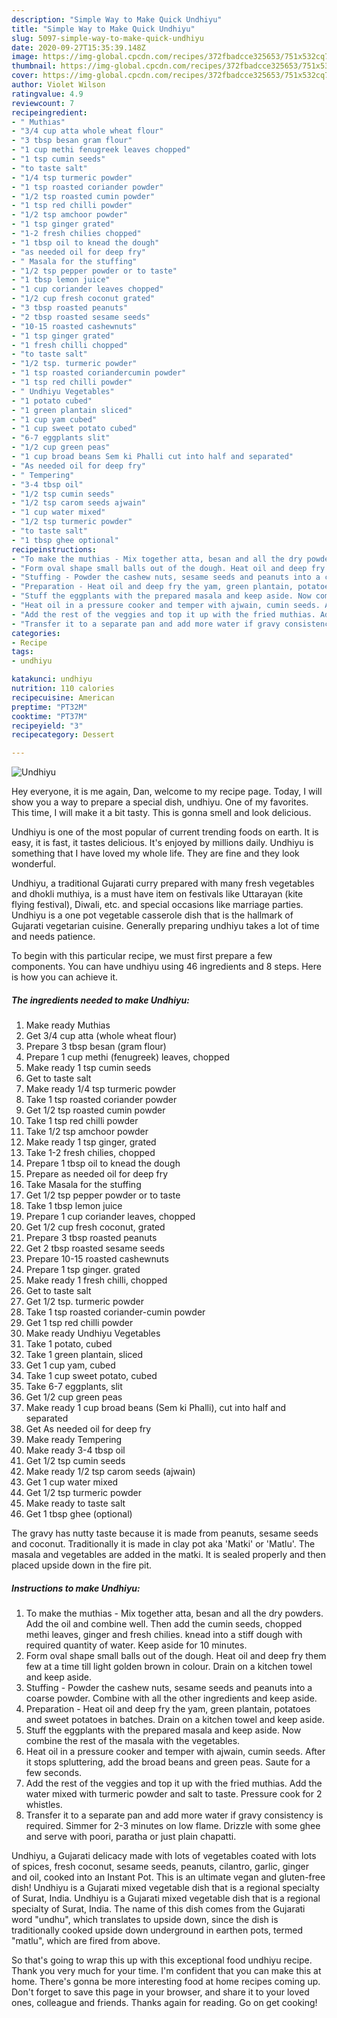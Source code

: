```yaml
---
description: "Simple Way to Make Quick Undhiyu"
title: "Simple Way to Make Quick Undhiyu"
slug: 5097-simple-way-to-make-quick-undhiyu
date: 2020-09-27T15:35:39.148Z
image: https://img-global.cpcdn.com/recipes/372fbadcce325653/751x532cq70/undhiyu-recipe-main-photo.jpg
thumbnail: https://img-global.cpcdn.com/recipes/372fbadcce325653/751x532cq70/undhiyu-recipe-main-photo.jpg
cover: https://img-global.cpcdn.com/recipes/372fbadcce325653/751x532cq70/undhiyu-recipe-main-photo.jpg
author: Violet Wilson
ratingvalue: 4.9
reviewcount: 7
recipeingredient:
- " Muthias"
- "3/4 cup atta whole wheat flour"
- "3 tbsp besan gram flour"
- "1 cup methi fenugreek leaves chopped"
- "1 tsp cumin seeds"
- "to taste salt"
- "1/4 tsp turmeric powder"
- "1 tsp roasted coriander powder"
- "1/2 tsp roasted cumin powder"
- "1 tsp red chilli powder"
- "1/2 tsp amchoor powder"
- "1 tsp ginger grated"
- "1-2 fresh chilies chopped"
- "1 tbsp oil to knead the dough"
- "as needed oil for deep fry"
- " Masala for the stuffing"
- "1/2 tsp pepper powder or to taste"
- "1 tbsp lemon juice"
- "1 cup coriander leaves chopped"
- "1/2 cup fresh coconut grated"
- "3 tbsp roasted peanuts"
- "2 tbsp roasted sesame seeds"
- "10-15 roasted cashewnuts"
- "1 tsp ginger grated"
- "1 fresh chilli chopped"
- "to taste salt"
- "1/2 tsp. turmeric powder"
- "1 tsp roasted coriandercumin powder"
- "1 tsp red chilli powder"
- " Undhiyu Vegetables"
- "1 potato cubed"
- "1 green plantain sliced"
- "1 cup yam cubed"
- "1 cup sweet potato cubed"
- "6-7 eggplants slit"
- "1/2 cup green peas"
- "1 cup broad beans Sem ki Phalli cut into half and separated"
- "As needed oil for deep fry"
- " Tempering"
- "3-4 tbsp oil"
- "1/2 tsp cumin seeds"
- "1/2 tsp carom seeds ajwain"
- "1 cup water mixed"
- "1/2 tsp turmeric powder"
- "to taste salt"
- "1 tbsp ghee optional"
recipeinstructions:
- "To make the muthias - Mix together atta, besan and all the dry powders. Add the oil and combine well. Then add the cumin seeds, chopped methi leaves, ginger and fresh chilies. knead into a stiff dough with required quantity of water. Keep aside for 10 minutes."
- "Form oval shape small balls out of the dough. Heat oil and deep fry them few at a time till light golden brown in colour. Drain on a kitchen towel and keep aside."
- "Stuffing - Powder the cashew nuts, sesame seeds and peanuts into a coarse powder. Combine with all the other ingredients and keep aside."
- "Preparation - Heat oil and deep fry the yam, green plantain, potatoes and sweet potatoes in batches. Drain on a kitchen towel and keep aside."
- "Stuff the eggplants with the prepared masala and keep aside. Now combine the rest of the masala with the vegetables."
- "Heat oil in a pressure cooker and temper with ajwain, cumin seeds. After it stops spluttering, add the broad beans and green peas. Saute for a few seconds."
- "Add the rest of the veggies and top it up with the fried muthias. Add the water mixed with turmeric powder and salt to taste. Pressure cook for 2 whistles."
- "Transfer it to a separate pan and add more water if gravy consistency is required. Simmer for 2-3 minutes on low flame. Drizzle with some ghee and serve with poori, paratha or just plain chapatti."
categories:
- Recipe
tags:
- undhiyu

katakunci: undhiyu 
nutrition: 110 calories
recipecuisine: American
preptime: "PT32M"
cooktime: "PT37M"
recipeyield: "3"
recipecategory: Dessert

---
```



![Undhiyu](https://img-global.cpcdn.com/recipes/372fbadcce325653/751x532cq70/undhiyu-recipe-main-photo.jpg)

Hey everyone, it is me again, Dan, welcome to my recipe page. Today, I will show you a way to prepare a special dish, undhiyu. One of my favorites. This time, I will make it a bit tasty. This is gonna smell and look delicious.

Undhiyu is one of the most popular of current trending foods on earth. It is easy, it is fast, it tastes delicious. It's enjoyed by millions daily. Undhiyu is something that I have loved my whole life. They are fine and they look wonderful.

Undhiyu, a traditional Gujarati curry prepared with many fresh vegetables and dhokli muthiya, is a must have item on festivals like Uttarayan (kite flying festival), Diwali, etc. and special occasions like marriage parties. Undhiyu is a one pot vegetable casserole dish that is the hallmark of Gujarati vegetarian cuisine. Generally preparing undhiyu takes a lot of time and needs patience.


To begin with this particular recipe, we must first prepare a few components. You can have undhiyu using 46 ingredients and 8 steps. Here is how you can achieve it.

<!--inarticleads1-->

##### The ingredients needed to make Undhiyu:

1. Make ready  Muthias
1. Get 3/4 cup atta (whole wheat flour)
1. Prepare 3 tbsp besan (gram flour)
1. Prepare 1 cup methi (fenugreek) leaves, chopped
1. Make ready 1 tsp cumin seeds
1. Get to taste salt
1. Make ready 1/4 tsp turmeric powder
1. Take 1 tsp roasted coriander powder
1. Get 1/2 tsp roasted cumin powder
1. Take 1 tsp red chilli powder
1. Take 1/2 tsp amchoor powder
1. Make ready 1 tsp ginger, grated
1. Take 1-2 fresh chilies, chopped
1. Prepare 1 tbsp oil to knead the dough
1. Prepare as needed oil for deep fry
1. Take  Masala for the stuffing
1. Get 1/2 tsp pepper powder or to taste
1. Take 1 tbsp lemon juice
1. Prepare 1 cup coriander leaves, chopped
1. Get 1/2 cup fresh coconut, grated
1. Prepare 3 tbsp roasted peanuts
1. Get 2 tbsp roasted sesame seeds
1. Prepare 10-15 roasted cashewnuts
1. Prepare 1 tsp ginger. grated
1. Make ready 1 fresh chilli, chopped
1. Get to taste salt
1. Get 1/2 tsp. turmeric powder
1. Take 1 tsp roasted coriander-cumin powder
1. Get 1 tsp red chilli powder
1. Make ready  Undhiyu Vegetables
1. Take 1 potato, cubed
1. Take 1 green plantain, sliced
1. Get 1 cup yam, cubed
1. Take 1 cup sweet potato, cubed
1. Take 6-7 eggplants, slit
1. Get 1/2 cup green peas
1. Make ready 1 cup broad beans (Sem ki Phalli), cut into half and separated
1. Get As needed oil for deep fry
1. Make ready  Tempering
1. Make ready 3-4 tbsp oil
1. Get 1/2 tsp cumin seeds
1. Make ready 1/2 tsp carom seeds (ajwain)
1. Get 1 cup water mixed
1. Get 1/2 tsp turmeric powder
1. Make ready to taste salt
1. Get 1 tbsp ghee (optional)


The gravy has nutty taste because it is made from peanuts, sesame seeds and coconut. Traditionally it is made in clay pot aka &#39;Matki&#39; or &#39;Matlu&#39;. The masala and vegetables are added in the matki. It is sealed properly and then placed upside down in the fire pit. 

<!--inarticleads2-->

##### Instructions to make Undhiyu:

1. To make the muthias - Mix together atta, besan and all the dry powders. Add the oil and combine well. Then add the cumin seeds, chopped methi leaves, ginger and fresh chilies. knead into a stiff dough with required quantity of water. Keep aside for 10 minutes.
1. Form oval shape small balls out of the dough. Heat oil and deep fry them few at a time till light golden brown in colour. Drain on a kitchen towel and keep aside.
1. Stuffing - Powder the cashew nuts, sesame seeds and peanuts into a coarse powder. Combine with all the other ingredients and keep aside.
1. Preparation - Heat oil and deep fry the yam, green plantain, potatoes and sweet potatoes in batches. Drain on a kitchen towel and keep aside.
1. Stuff the eggplants with the prepared masala and keep aside. Now combine the rest of the masala with the vegetables.
1. Heat oil in a pressure cooker and temper with ajwain, cumin seeds. After it stops spluttering, add the broad beans and green peas. Saute for a few seconds.
1. Add the rest of the veggies and top it up with the fried muthias. Add the water mixed with turmeric powder and salt to taste. Pressure cook for 2 whistles.
1. Transfer it to a separate pan and add more water if gravy consistency is required. Simmer for 2-3 minutes on low flame. Drizzle with some ghee and serve with poori, paratha or just plain chapatti.


Undhiyu, a Gujarati delicacy made with lots of vegetables coated with lots of spices, fresh coconut, sesame seeds, peanuts, cilantro, garlic, ginger and oil, cooked into an Instant Pot. This is an ultimate vegan and gluten-free dish! Undhiyu is a Gujarati mixed vegetable dish that is a regional specialty of Surat, India. Undhiyu is a Gujarati mixed vegetable dish that is a regional specialty of Surat, India. The name of this dish comes from the Gujarati word &#34;undhu&#34;, which translates to upside down, since the dish is traditionally cooked upside down underground in earthen pots, termed &#34;matlu&#34;, which are fired from above. 

So that's going to wrap this up with this exceptional food undhiyu recipe. Thank you very much for your time. I'm confident that you can make this at home. There's gonna be more interesting food at home recipes coming up. Don't forget to save this page in your browser, and share it to your loved ones, colleague and friends. Thanks again for reading. Go on get cooking!
